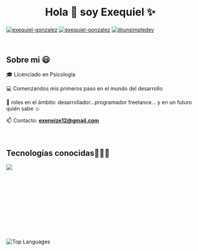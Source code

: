 <h1 align="center">Hola 👋  soy Exequiel ✨ </h1> 

<p align="left">
<a href="www.linkedin.com/in/exequiel-martín-gonzalez-jofre-21b664215" target="blank"><img align="center" src="https://img.shields.io/badge/LinkedIn-0077B5?style=for-the-badge&logo=linkedin&logoColor=white" alt="exequiel-gonzalez"/></a>
<a href="https://www.facebook.com/exequiel.gonzalez.5602728" target="blank"><img align="center" src="https://img.shields.io/badge/Facebook-1877F2?style=for-the-badge&logo=facebook&logoColor=white" alt="exequiel-gonzalez"  /></a>
<a href = "exeneize12@gmail.com" target="blank"><img align="center" src="https://img.shields.io/badge/Gmail-D14836?style=for-the-badge&logo=gmail&logoColor=white" alt="@unsimpledev"  /></a>
  </p>
<br>
<h2>Sobre mi 😃</h2>
<!--Intro start-->

<p align="left">
🎓 Licenciado en Psicología

💻 Comenzandos mis primeros paso en el mundo del desarrollo

📝 roles en el ámbito: desarrollador...programador freelance... y en un futuro quién sabe ☺️

📫 Contacto: **exeneize12@gmail.com**
<!--Intro end-->
  </p>
<br>
<h2 >Tecnologías conocidas👨🏻‍💻</h2>
<!--tech stack icons-->
<p align="left">
  <a href="https://skillicons.dev">
    <img src="https://skillicons.dev/icons?i=androidstudio,php,css,html,js,nodejs,mysql,sqlite,git,github,vscode,bash" />
  </a>
</p>
<br>
<br>
<br><br>
<br>
<br><br><br>
<br><br>
<img src="https://github-readme-stats.vercel.app/api/top-langs/?username=ExequielDW&theme=blue-green" alt="Top Languages">

